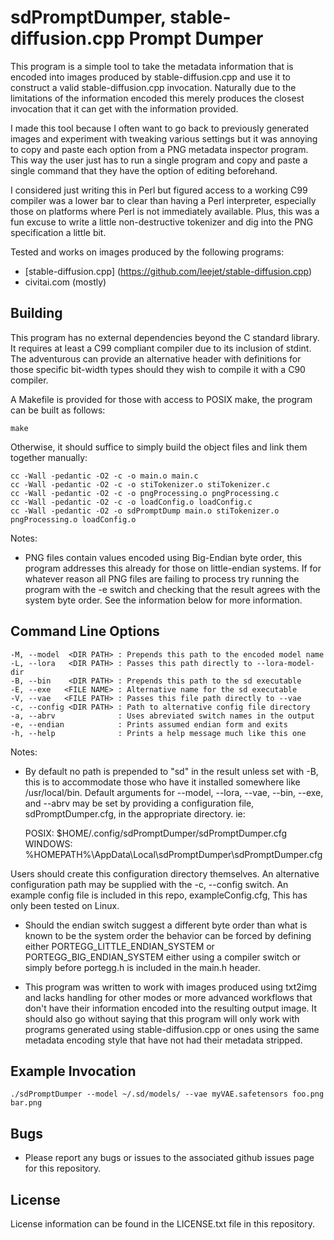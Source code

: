 # sdPromptDumper, stable-diffusion.cpp Prompt Dumper

This program is a simple tool to take the metadata information that is
encoded into images produced by stable-diffusion.cpp and use it to construct 
a valid stable-diffusion.cpp invocation. Naturally due to the limitations of 
the information encoded this merely produces the closest invocation that it 
can get with the information provided. 

I made this tool because I often want to go back to previously generated images 
and experiment with tweaking various settings but it was annoying to copy and
paste each option from a PNG metadata inspector program. This way the user just 
has to run a single program and copy and paste a single command that they 
have the option of editing beforehand.

I considered just writing this in Perl but figured access to a working C99
compiler was a lower bar to clear than having a Perl interpreter, 
especially those on platforms where Perl is not immediately available. Plus, 
this was a fun excuse to write a little non-destructive tokenizer and dig into 
the PNG specification a little bit.

Tested and works on images produced by the following programs:
* [stable-diffusion.cpp] (https://github.com/leejet/stable-diffusion.cpp)
* civitai.com (mostly)

## Building

This program has no external dependencies beyond the C standard library. It 
requires at least a C99 compliant compiler due to its inclusion of stdint. The
adventurous can provide an alternative header with definitions for those 
specific bit-width types should they wish to compile it with a C90 compiler.

A Makefile is provided for those with access to POSIX make, the program can be 
built as follows:

``` shell
make
```

Otherwise, it should suffice to simply build the object files and link them
together manually:

``` shell
cc -Wall -pedantic -O2 -c -o main.o main.c
cc -Wall -pedantic -O2 -c -o stiTokenizer.o stiTokenizer.c
cc -Wall -pedantic -O2 -c -o pngProcessing.o pngProcessing.c
cc -Wall -pedantic -O2 -c -o loadConfig.o loadConfig.c
cc -Wall -pedantic -O2 -o sdPromptDump main.o stiTokenizer.o pngProcessing.o loadConfig.o
```

Notes: 

* PNG files contain values encoded using Big-Endian byte order, this program
addresses this already for those on little-endian systems. If for whatever
reason all PNG files are failing to process try running the program with the -e
switch and checking that the result agrees with the system byte order. See the
information below for more information.

## Command Line Options

    -M, --model  <DIR PATH> : Prepends this path to the encoded model name 
    -L, --lora   <DIR PATH> : Passes this path directly to --lora-model-dir
    -B, --bin    <DIR PATH> : Prepends this path to the sd executable 
    -E, --exe   <FILE NAME> : Alternative name for the sd executable
    -V, --vae   <FILE PATH> : Passes this file path directly to --vae
    -c, --config <DIR PATH> : Path to alternative config file directory
    -a, --abrv              : Uses abreviated switch names in the output
    -e, --endian            : Prints assumed endian form and exits
    -h, --help              : Prints a help message much like this one

Notes:

* By default no path is prepended to "sd" in the result unless set with -B, 
this is to accommodate those who have it installed somewhere like 
/usr/local/bin. Default arguments for --model, --lora, --vae, --bin, --exe, and 
--abrv may be set by providing a configuration file, sdPromptDumper.cfg, in
the appropriate directory. ie:

    POSIX:   $HOME/.config/sdPromptDumper/sdPromptDumper.cfg
    WINDOWS: %HOMEPATH%\AppData\Local\sdPromptDumper\sdPromptDumper.cfg

Users should create this configuration directory themselves. An alternative 
configuration path may be supplied with the -c, --config switch. An example 
config file is included in this repo, exampleConfig.cfg, This has only been 
tested on Linux. 

* Should the endian switch suggest a different byte order than what is known
to be the system order the behavior can be forced by defining either 
PORTEGG\_LITTLE\_ENDIAN\_SYSTEM or PORTEGG\_BIG\_ENDIAN\_SYSTEM either using
a compiler switch or simply before portegg.h is included in the main.h header.

* This program was written to work with images produced using txt2img and lacks
handling for other modes or more advanced workflows that don't have their 
information encoded into the resulting output image. It should also go without
saying that this program will only work with programs generated using 
stable-diffusion.cpp or ones using the same metadata encoding style that have
not had their metadata stripped.

## Example Invocation

``` shell
./sdPromptDumper --model ~/.sd/models/ --vae myVAE.safetensors foo.png bar.png
```

## Bugs

* Please report any bugs or issues to the associated github issues page for 
this repository.

## License

License information can be found in the LICENSE.txt file in this repository.
